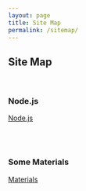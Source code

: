 ```yaml
---
layout: page
title: Site Map
permalink: /sitemap/
---
```



## Site Map

<br/>

### Node.js

[Node.js](/nodejs/)



<br/><br/>

### Some Materials

[Materials](/materials/)
